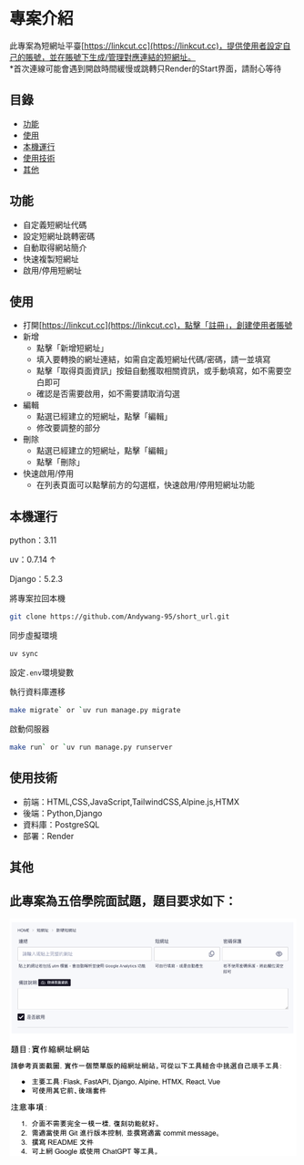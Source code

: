 # 專案介紹

此專案為短網址平臺[https://linkcut.cc](https://linkcut.cc)，提供使用者設定自己的賬號，並在賬號下生成/管理對應連結的短網址。   
*首次連線可能會遇到開啟時間緩慢或跳轉只Render的Start界面，請耐心等待
## 目錄
- [功能](#功能)
- [使用](#使用)
- [本機運行](#本機運行)
- [使用技術](#使用技術)
- [其他](#其他)

## 功能

- 自定義短網址代碼
- 設定短網址跳轉密碼
- 自動取得網站簡介
- 快速複製短網址
- 啟用/停用短網址

## 使用

- 打開[https://linkcut.cc](https://linkcut.cc)，點擊「註冊」，創建使用者賬號
- 新增
    - 點擊「新增短網址」
    - 填入要轉換的網址連結，如需自定義短網址代碼/密碼，請一並填寫
    - 點擊「取得頁面資訊」按鈕自動獲取相關資訊，或手動填寫，如不需要空白即可
    - 確認是否需要啟用，如不需要請取消勾選
- 編輯
    - 點選已經建立的短網址，點擊「編輯」
    - 修改要調整的部分
- 刪除
    - 點選已經建立的短網址，點擊「編輯」
    - 點擊「刪除」
- 快速啟用/停用
    - 在列表頁面可以點擊前方的勾選框，快速啟用/停用短網址功能

## 本機運行

python：3.11

uv：0.7.14 ↑

Django：5.2.3

將專案拉回本機
```bash
git clone https://github.com/Andywang-95/short_url.git
```

同步虛擬環境
```bash
uv sync
```

設定`.env`環境變數

執行資料庫遷移
```bash
make migrate` or `uv run manage.py migrate
```

啟動伺服器
```bash
make run` or `uv run manage.py runserver
```

## 使用技術
- 前端：HTML,CSS,JavaScript,TailwindCSS,Alpine.js,HTMX
- 後端：Python,Django
- 資料庫：PostgreSQL
- 部署：Render

## 其他
此專案為五倍學院面試題，題目要求如下：
---
![discription](src/discription.png)
